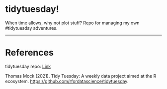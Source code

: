 # tidytuesday!

When time allows, why not plot stuff? Repo for managing my own #tidytuesday adventures.

---

# References

tidytuesday repo: [Link](https://github.com/rfordatascience/tidytuesday)

Thomas Mock (2021). Tidy Tuesday: A weekly data project aimed at the R ecosystem. https://github.com/rfordatascience/tidytuesday.